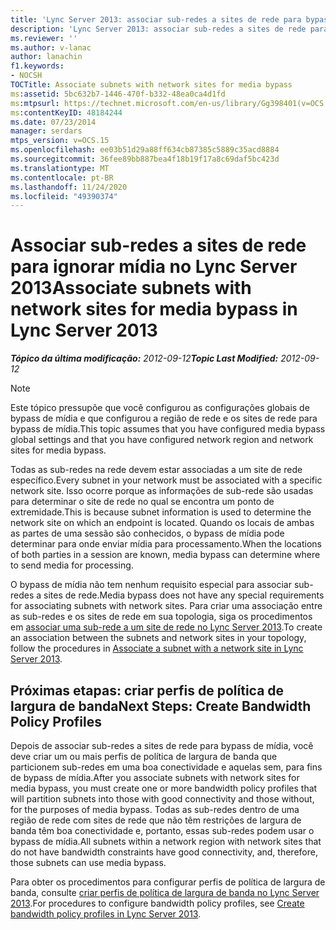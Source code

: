 ```yaml
---
title: 'Lync Server 2013: associar sub-redes a sites de rede para bypass de mídia'
description: 'Lync Server 2013: associar sub-redes a sites de rede para bypass de mídia.'
ms.reviewer: ''
ms.author: v-lanac
author: lanachin
f1.keywords:
- NOCSH
TOCTitle: Associate subnets with network sites for media bypass
ms:assetid: 5bc632b7-1446-470f-b332-48ea0ca4d1fd
ms:mtpsurl: https://technet.microsoft.com/en-us/library/Gg398401(v=OCS.15)
ms:contentKeyID: 48184244
ms.date: 07/23/2014
manager: serdars
mtps_version: v=OCS.15
ms.openlocfilehash: ee03b51d29a88ff634cb87385c5889c35acd8884
ms.sourcegitcommit: 36fee89bb887bea4f18b19f17a8c69daf5bc423d
ms.translationtype: MT
ms.contentlocale: pt-BR
ms.lasthandoff: 11/24/2020
ms.locfileid: "49390374"
---
```

# <a name="associate-subnets-with-network-sites-for-media-bypass-in-lync-server-2013"></a><span data-ttu-id="e538d-103">Associar sub-redes a sites de rede para ignorar mídia no Lync Server 2013</span><span class="sxs-lookup"><span data-stu-id="e538d-103">Associate subnets with network sites for media bypass in Lync Server 2013</span></span>

<div data-xmlns="http://www.w3.org/1999/xhtml">

<div class="topic" data-xmlns="http://www.w3.org/1999/xhtml" data-msxsl="urn:schemas-microsoft-com:xslt" data-cs="https://msdn.microsoft.com/">

<div data-asp="https://msdn2.microsoft.com/asp">



</div>

<div id="mainSection">

<div id="mainBody"><span data-ttu-id="e538d-104">

<span> </span></span><span class="sxs-lookup"><span data-stu-id="e538d-104">

<span> </span></span></span>

<span data-ttu-id="e538d-105">_**Tópico da última modificação:** 2012-09-12_</span><span class="sxs-lookup"><span data-stu-id="e538d-105">_**Topic Last Modified:** 2012-09-12_</span></span>

<div>


> [!NOTE]  
> <span data-ttu-id="e538d-106">Este tópico pressupõe que você configurou as configurações globais de bypass de mídia e que configurou a região de rede e os sites de rede para bypass de mídia.</span><span class="sxs-lookup"><span data-stu-id="e538d-106">This topic assumes that you have configured media bypass global settings and that you have configured network region and network sites for media bypass.</span></span>



</div>

<span data-ttu-id="e538d-107">Todas as sub-redes na rede devem estar associadas a um site de rede específico.</span><span class="sxs-lookup"><span data-stu-id="e538d-107">Every subnet in your network must be associated with a specific network site.</span></span> <span data-ttu-id="e538d-108">Isso ocorre porque as informações de sub-rede são usadas para determinar o site de rede no qual se encontra um ponto de extremidade.</span><span class="sxs-lookup"><span data-stu-id="e538d-108">This is because subnet information is used to determine the network site on which an endpoint is located.</span></span> <span data-ttu-id="e538d-109">Quando os locais de ambas as partes de uma sessão são conhecidos, o bypass de mídia pode determinar para onde enviar mídia para processamento.</span><span class="sxs-lookup"><span data-stu-id="e538d-109">When the locations of both parties in a session are known, media bypass can determine where to send media for processing.</span></span>

<span data-ttu-id="e538d-110">O bypass de mídia não tem nenhum requisito especial para associar sub-redes a sites de rede.</span><span class="sxs-lookup"><span data-stu-id="e538d-110">Media bypass does not have any special requirements for associating subnets with network sites.</span></span> <span data-ttu-id="e538d-111">Para criar uma associação entre as sub-redes e os sites de rede em sua topologia, siga os procedimentos em [associar uma sub-rede a um site de rede no Lync Server 2013](lync-server-2013-associate-a-subnet-with-a-network-site.md).</span><span class="sxs-lookup"><span data-stu-id="e538d-111">To create an association between the subnets and network sites in your topology, follow the procedures in [Associate a subnet with a network site in Lync Server 2013](lync-server-2013-associate-a-subnet-with-a-network-site.md).</span></span>

<div>

## <a name="next-steps-create-bandwidth-policy-profiles"></a><span data-ttu-id="e538d-112">Próximas etapas: criar perfis de política de largura de banda</span><span class="sxs-lookup"><span data-stu-id="e538d-112">Next Steps: Create Bandwidth Policy Profiles</span></span>

<span data-ttu-id="e538d-113">Depois de associar sub-redes a sites de rede para bypass de mídia, você deve criar um ou mais perfis de política de largura de banda que particionem sub-redes em uma boa conectividade e aquelas sem, para fins de bypass de mídia.</span><span class="sxs-lookup"><span data-stu-id="e538d-113">After you associate subnets with network sites for media bypass, you must create one or more bandwidth policy profiles that will partition subnets into those with good connectivity and those without, for the purposes of media bypass.</span></span> <span data-ttu-id="e538d-114">Todas as sub-redes dentro de uma região de rede com sites de rede que não têm restrições de largura de banda têm boa conectividade e, portanto, essas sub-redes podem usar o bypass de mídia.</span><span class="sxs-lookup"><span data-stu-id="e538d-114">All subnets within a network region with network sites that do not have bandwidth constraints have good connectivity, and, therefore, those subnets can use media bypass.</span></span>

<span data-ttu-id="e538d-115">Para obter os procedimentos para configurar perfis de política de largura de banda, consulte [criar perfis de política de largura de banda no Lync Server 2013](lync-server-2013-create-bandwidth-policy-profiles.md).</span><span class="sxs-lookup"><span data-stu-id="e538d-115">For procedures to configure bandwidth policy profiles, see [Create bandwidth policy profiles in Lync Server 2013](lync-server-2013-create-bandwidth-policy-profiles.md).</span></span>

<span data-ttu-id="e538d-116"></div>

</div>

<span> </span>

</div>

</div>

</span><span class="sxs-lookup"><span data-stu-id="e538d-116"></div>

</div>

<span> </span>

</div>

</div>

</span></span></div>

